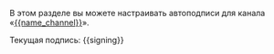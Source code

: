 В этом разделе вы можете настраивать автоподписи для канала «[{{name_channel}}]({{link_to_channel}})».

Текущая подпись:
{{signing}}